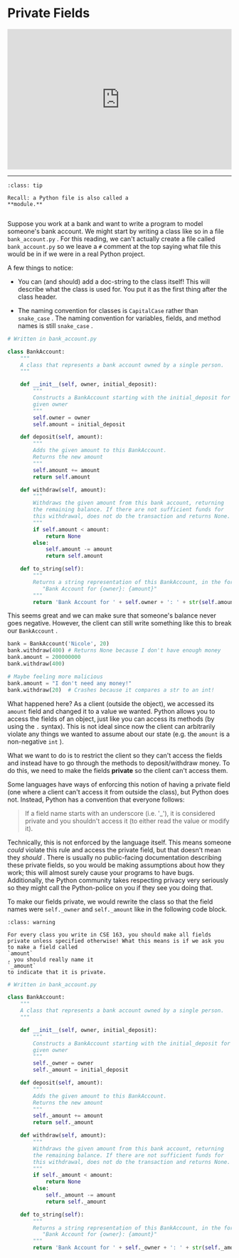 # Private Fields

<div style="position: relative; padding-bottom: 62.5%; height: 0;">
    <iframe src="https://www.loom.com/embed/de5c457d29854cad9093650e160fc9da?sharedAppSource=personal_library" frameborder="0" webkitallowfullscreen mozallowfullscreen allowfullscreen style="position: absolute; top: 0; left: 0; width: 100%; height: 100%;"></iframe>
</div>

---

```{admonition} Tip
:class: tip

Recall: a Python file is also called a
**module.**


```

Suppose you work at a bank and want to write a program to model someone's bank account. We might start by writing a class like so in a file `bank_account.py` . For this reading, we can't actually create a file called `bank_account.py` so we leave a `#` comment at the top saying what file this would be in if we were in a real Python project.

A few things to notice:

- You can (and should) add a doc-string to the class itself! This will describe what the class is used for. You put it as the first thing after the class header.

- The naming convention for classes is `CapitalCase` rather than `snake_case` . The naming convention for variables, fields, and method names is still `snake_case` .

```python
# Written in bank_account.py

class BankAccount:
    """
    A class that represents a bank account owned by a single person.
    """

    def __init__(self, owner, initial_deposit):
        """
        Constructs a BankAccount starting with the initial_deposit for the
        given owner
        """
        self.owner = owner
        self.amount = initial_deposit

    def deposit(self, amount):
        """
        Adds the given amount to this BankAccount.
        Returns the new amount
        """
        self.amount += amount
        return self.amount

    def withdraw(self, amount):
        """
        Withdraws the given amount from this bank account, returning
        the remaining balance. If there are not sufficient funds for
        this withdrawal, does not do the transaction and returns None.
        """
        if self.amount < amount:
            return None
        else:
            self.amount -= amount
            return self.amount

    def to_string(self):
        """
        Returns a string representation of this BankAccount, in the format:
           "Bank Account for {owner}: {amount}"
        """
        return 'Bank Account for ' + self.owner + ': ' + str(self.amount)
```

This seems great and we can make sure that someone's balance never goes negative. However, the client can still write something like this to break our `BankAccount` .

```python
bank = BankAccount('Nicole', 20)
bank.withdraw(400) # Returns None because I don't have enough money
bank.amount = 200000000
bank.withdraw(400)

# Maybe feeling more malicious
bank.amount = "I don't need any money!"
bank.withdraw(20)  # Crashes because it compares a str to an int!
```

What happened here? As a client (outside the object), we accessed its `amount` field and changed it to a value we wanted. Python allows you to access the fields of an object, just like you can access its methods (by using the `.` syntax). This is not ideal since now the client can arbitrarily violate any things we wanted to assume about our state (e.g. the `amount` is a non-negative `int` ).

What we want to do is to restrict the client so they can't access the fields and instead have to go through the methods to deposit/withdraw money. To do this, we need to make the fields **private** so the client can't access them.

Some languages have ways of enforcing this notion of having a private field (one where a client can't access it from outside the class), but Python does not. Instead, Python has a convention that everyone follows:

> If a field name starts with an underscore (i.e. '\_'), it is considered private and you shouldn't access it (to either read the value or modify it).

Technically, this is not enforced by the language itself. This means someone _could_ violate this rule and access the private field, but that doesn't mean they _should_ . There is usually no public-facing documentation describing these private fields, so you would be making assumptions about how they work; this will almost surely cause your programs to have bugs. Additionally, the Python community takes respecting privacy very seriously so they might call the Python-police on you if they see you doing that.

To make our fields private, we would rewrite the class so that the field names were `self._owner` and `self._amount` like in the following code block.

```{admonition} Warning
:class: warning

For every class you write in CSE 163, you should make all fields private unless specified otherwise! What this means is if we ask you to make a field called
`amount`
, you should really name it
`_amount`
to indicate that it is private.

```

```python
# Written in bank_account.py

class BankAccount:
    """
    A class that represents a bank account owned by a single person.
    """

    def __init__(self, owner, initial_deposit):
        """
        Constructs a BankAccount starting with the initial_deposit for the
        given owner
        """
        self._owner = owner
        self._amount = initial_deposit

    def deposit(self, amount):
        """
        Adds the given amount to this BankAccount.
        Returns the new amount
        """
        self._amount += amount
        return self._amount

    def withdraw(self, amount):
        """
        Withdraws the given amount from this bank account, returning
        the remaining balance. If there are not sufficient funds for
        this withdrawal, does not do the transaction and returns None.
        """
        if self._amount < amount:
            return None
        else:
            self._amount -= amount
            return self._amount

    def to_string(self):
        """
        Returns a string representation of this BankAccount, in the format:
           "Bank Account for {owner}: {amount}"
        """
        return 'Bank Account for ' + self._owner + ': ' + str(self._amount)
```
